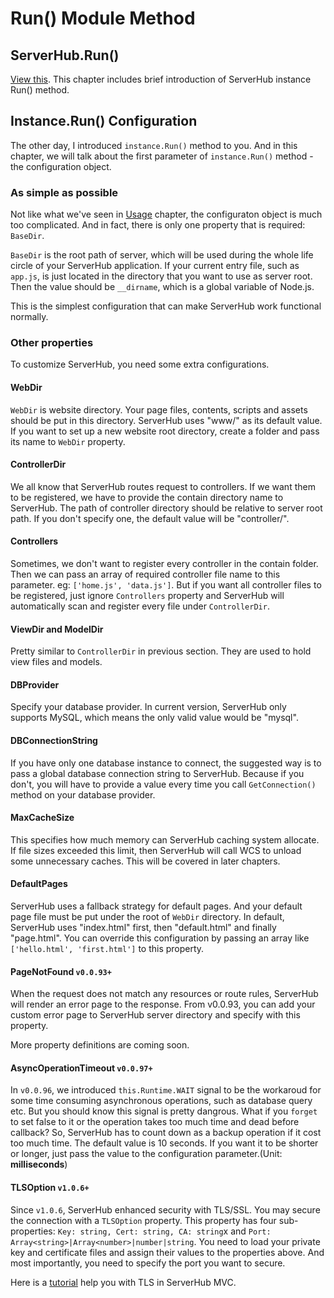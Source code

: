 # Run() Module Method

## ServerHub.Run()

[View this](/tutorial/getting-started.html#usage). This chapter includes brief introduction of ServerHub instance Run() method.

## Instance.Run() Configuration

The other day, I introduced `instance.Run()` method to you. And in this chapter, we will talk about the first parameter of `instance.Run()` method - the configuration object.

### As simple as possible

Not like what we've seen in [Usage](/tutorial/getting-started.html#usage) chapter, the configuraton object is much too complicated. And in fact, there is only one property that is required: `BaseDir`.

`BaseDir` is the root path of server, which will be used during the whole life circle of your ServerHub application. If your current entry file, such as `app.js`, is just located in the directory that you want to use as server root. Then the value should be `__dirname`, which is a global variable of Node.js.

This is the simplest configuration that can make ServerHub work functional normally.

### Other properties

To customize ServerHub, you need some extra configurations.

#### WebDir

`WebDir` is website directory. Your page files, contents, scripts and assets should be put in this directory. ServerHub uses "www/" as its default value. If you want to set up a new website root directory, create a folder and pass its name to `WebDir` property.

#### ControllerDir

We all know that ServerHub routes request to controllers. If we want them to be registered, we have to provide the contain directory name to ServerHub. The path of controller directory should be relative to server root path. If you don't specify one, the default value will be "controller/".

#### Controllers

Sometimes, we don't want to register every controller in the contain folder. Then we can pass an array of required controller file name to this parameter. eg: `['home.js', 'data.js']`. But if you want all controller files to be registered, just ignore `Controllers` property and ServerHub will automatically scan and register every file under `ControllerDir`.

#### ViewDir and ModelDir

Pretty similar to `ControllerDir` in previous section. They are used to hold view files and models.

#### DBProvider

Specify your database provider. In current version, ServerHub only supports MySQL, which means the only valid value would be "mysql".

#### DBConnectionString

If you have only one database instance to connect, the suggested way is to pass a global database connection string to ServerHub. Because if you don't, you will have to provide a value every time you call `GetConnection()` method on your database provider.

#### MaxCacheSize

This specifies how much memory can ServerHub caching system allocate. If file sizes exceeded this limit, then ServerHub will call WCS to unload some unnecessary caches. This will be covered in later chapters.

#### DefaultPages

ServerHub uses a fallback strategy for default pages. And your default page file must be put under the root of `WebDir` directory. In default, ServerHub uses "index.html" first, then "default.html" and finally "page.html". You can override this configuration by passing an array like `['hello.html', 'first.html']` to this property.

#### PageNotFound `v0.0.93+`

When the request does not match any resources or route rules, ServerHub will render an error page to the response. From v0.0.93, you can add your custom error page to ServerHub server directory and specify with this property.

More property definitions are coming soon.

#### AsyncOperationTimeout `v0.0.97+`

In `v0.0.96`, we introduced `this.Runtime.WAIT` signal to be the workaroud for some time consuming asynchronous operations, such as database query etc. But you should know this signal is pretty dangrous. What if you `forget` to set false to it or the operation takes too much time and dead before callback? So, ServerHub has to count down as a backup operation if it cost too much time. The default value is 10 seconds. If you want it to be shorter or longer, just pass the value to the configuration parameter.(Unit: **milliseconds**)

#### TLSOption `v1.0.6+`

Since `v1.0.6`, ServerHub enhanced security with TLS/SSL. You may secure the connection with a `TLSOption` property. This property has four sub-properties: `Key: string, Cert: string, CA: string`x and `Port: Array<string>|Array<number>|number|string`. You need to load your private key and certificate files and assign their values to the properties above. And most importantly, you need to specify the port you want to secure.

Here is a [tutorial](/tutorial/tls-tutorial.html) help you with TLS in ServerHub MVC.
